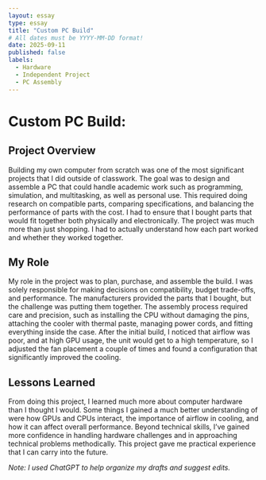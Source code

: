 ```yaml
---
layout: essay
type: essay
title: "Custom PC Build"
# All dates must be YYYY-MM-DD format!
date: 2025-09-11
published: false
labels:
  - Hardware
  - Independent Project
  - PC Assembly
---
```

# Custom PC Build:

## Project Overview
Building my own computer from scratch was one of the most significant projects that I did outside of classwork. The goal was to design and assemble a PC that could handle academic work such as programming, simulation, and multitasking, as well as personal use. This required doing research on compatible parts, comparing specifications, and balancing the performance of parts with the cost. I had to ensure that I bought parts that would fit together both physically and electronically. The project was much more than just shopping. I had to actually understand how each part worked and whether they worked together.

## My Role
My role in the project was to plan, purchase, and assemble the build. I was solely responsible for making decisions on compatibility, budget trade-offs, and performance. The manufacturers provided the parts that I bought, but the challenge was putting them together. The assembly process required care and precision, such as installing the CPU without damaging the pins, attaching the cooler with thermal paste, managing power cords, and fitting everything inside the case. After the initial build, I noticed that airflow was poor, and at high GPU usage, the unit would get to a high temperature, so I adjusted the fan placement a couple of times and found a configuration that significantly improved the cooling.

## Lessons Learned
From doing this project, I learned much more about computer hardware than I thought I would. Some things I gained a much better understanding of were how GPUs and CPUs interact, the importance of airflow in cooling, and how it can affect overall performance. Beyond technical skills, I’ve gained more confidence in handling hardware challenges and in approaching technical problems methodically. This project gave me practical experience that I can carry into the future.


*Note: I used ChatGPT to help organize my drafts and suggest edits.*
